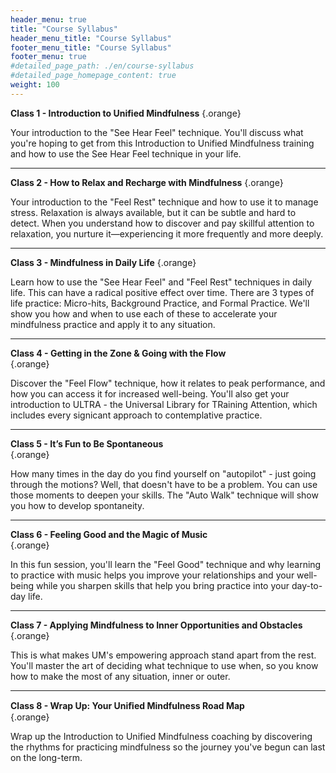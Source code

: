 ```yaml
---
header_menu: true
title: "Course Syllabus"
header_menu_title: "Course Syllabus"
footer_menu_title: "Course Syllabus"
footer_menu: true
#detailed_page_path: ./en/course-syllabus
#detailed_page_homepage_content: true
weight: 100
---
```



[//]: # (![ULTRA-grid]&#40;/images/ULTRA-grid-fixed.jpg&#41;)

[//]: # (_&copy; 2024 Unified Mindfulness LLC_)

[//]: # ({.copyright_UM})

**Class 1 - Introduction to Unified Mindfulness**
{.orange} 

[//]: # (_Monday, July 22, 6:00pm-7:15pm CET_  )

Your introduction to the "See Hear Feel" technique. You'll discuss what you're hoping to get from this Introduction to Unified Mindfulness training and how to use the See Hear Feel technique in your life.

---
**Class 2 - How to Relax and Recharge with Mindfulness**
{.orange} 

[//]: # (_Monday, July 29, 6:00pm-7:15pm CET_  )

Your introduction to the "Feel Rest" technique and how to use it to manage stress. Relaxation is always available, but it can be subtle and hard to detect. When you understand how to discover and pay skillful attention to relaxation, you nurture it—experiencing it more frequently and more deeply.

---
**Class 3 - Mindfulness in Daily Life**
{.orange} 

[//]: # (_Monday, August 5, 6pm-7:15pm CET_)

Learn how to use the "See Hear Feel" and "Feel Rest" techniques in daily life. This can have a radical positive effect over time. There are 3 types of life practice: Micro-hits, Background Practice, and Formal Practice. We'll show you how and when to use each of  these to accelerate your mindfulness practice and apply it to any situation.

[//]: # (---)

[//]: # ()
[//]: # (**No class on August 12th!**)

---

**Class 4 - Getting in the Zone & Going with the Flow**  
{.orange} 

[//]: # (_Monday, August 19, 6pm-7:15pm CET_)

Discover the "Feel Flow" technique, how it relates to peak performance, and how you can access it for increased well-being. You'll also get your introduction to ULTRA - the Universal Library for TRaining Attention, which includes every signicant approach to contemplative practice.

[//]: # (![ULTRA-grid]&#40;/images/ULTRA-grid.jpg&#41;)

[//]: # ()
[//]: # (_&copy; 2024 Unified Mindfulness LLC_)

[//]: # ({.center})

---
**Class 5 - It’s Fun to Be Spontaneous**  
{.orange} 

[//]: # (_Monday, August 26, 6pm-7:15pm CET_)

How many times in the day do you find yourself on "autopilot" - just going through the motions? Well, that doesn't have to be a problem. You can use those moments to deepen your skills. The "Auto Walk" technique will show you how to develop spontaneity.

---
**Class 6 - Feeling Good and the Magic of Music**  
{.orange} 

[//]: # (_Monday, September 2, 6pm-7:15pm CET_)

In this fun session, you'll learn the "Feel Good" technique and why learning to practice with music helps you improve your relationships and your well-being while you sharpen skills that help you bring practice into your day-to-day life.

---
**Class 7 - Applying Mindfulness to Inner Opportunities and Obstacles**  
{.orange} 

[//]: # (_Monday, September 9, 6pm-7:15pm CET_)

This is what makes UM's empowering approach stand apart from the rest. You'll master the art of deciding what technique to use when, so you know how to make the most of any situation, inner or outer.

---
**Class 8 - Wrap Up: Your Uniﬁed Mindfulness Road Map**  
{.orange} 

[//]: # (_Monday, September 16, 6pm-7:15pm CET_)

Wrap up the Introduction to Unified Mindfulness coaching by discovering the rhythms for practicing mindfulness so the journey you've begun can last on the long-term.
